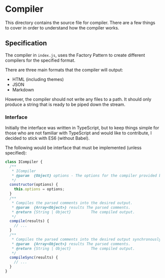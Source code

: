 # Compiler

This directory contains the source file for compiler. There are a few things to cover
in order to understand how the compiler works.

## Specification

The compiler in `index.js`, uses the Factory Pattern to create different compilers for the specified format.

There are three main formats that the compiler will output:
* HTML (including themes)
* JSON
* Markdown

However, the compiler should not write any files to a path.
It should only produce a string that is ready to be piped down the stream.

### Interface

Initially the interface was written in TypeScript, but to keep things simple for those who are not familiar with TypeScript and would like to contribute, I decided to stick with ES6 (without Babel).

The following would be interface that must be implemented (unless specified):

```javascript
class ICompiler {
  /**
   * ICompiler
   * @param  {Object} options - The options for the compiler provided by mr-doc-utils/options
   */
  constructor(options) {
    this.options = options;
  }
  /**
   * Compiles the parsed comments into the desired output.
   * @param  {Array<Object>} results The parsed comments.
   * @return {String | Object}         The compiled output.
   */
  compile(results) {
    // ...
  }
  /**
   * Compiles the parsed comments into the desired output synchronously.
   * @param  {Array<Object>} results The parsed comments.
   * @return {String | Object}         The compiled output.
   */
  compileSync(results) {
    // ...
  }
}
```

